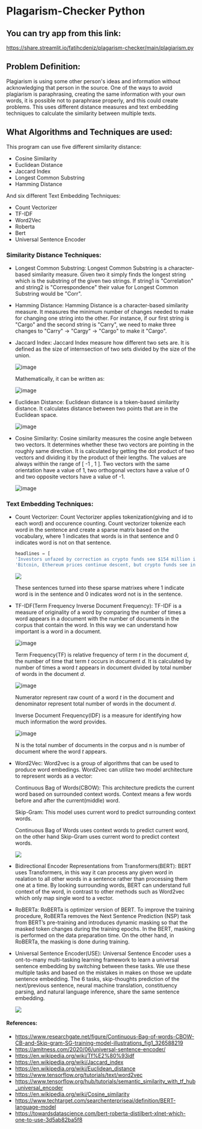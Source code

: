 
# Plagarism-Checker Python

## You can try app from this link:
  https://share.streamlit.io/fatihcdeniz/plagarism-checker/main/plagiarism.py

## Problem Definition:

Plagiarism is using some other person's ideas and information without acknowledging that person in the source. One of the ways to avoid plagiarism is paraphrasing, creating the same information with your own words, it is possible not to paraphrase properly, and this could create problems. This uses different distance measures and text embedding techniques to calculate the similarity between multiple texts.

## What Algorithms and Techniques are used:

This program can use five different similarity distance:
- Cosine Similarity
- Euclidean Distance
- Jaccard Index
- Longest Common Substring
- Hamming Distance 

And six different Text Embedding Techniques:
- Count Vectorizer
- TF-IDF
- Word2Vec
- Roberta
- Bert
- Universal Sentence Encoder

### Similarity Distance Techniques:

- Longest Common Substring: Longest Common Substring is a character-based similarity measure. Given two it simply finds the longest string which is the substring of the given two strings. If string1 is "Correlation" and string2 is "Correspondence" their value for Longest Common Substring would be "Corr".

- Hamming Distance: Hamming Distance is a character-based similarity measure. It measures the minimum number of changes needed to make for changing one string into the other. For instance, if our first string is "Cargo" and the second string is "Carry", we need to make three changes to "Carry" -> "Cargy" -> "Cargo" to make it "Cargo". 

- Jaccard Index: Jaccard Index measure how different two sets are. It is defined as the size of internsection of two sets divided by the size of the union.
  
  ![image](https://user-images.githubusercontent.com/96383593/163215808-828b2197-0c4b-453a-87a3-57c85bbe8d14.png)
  
  Mathematically, it can be written as:
  
  ![image](https://user-images.githubusercontent.com/96383593/163215735-397db1e5-d8a7-4de1-8e0e-f007bd231cae.png)
  
- Euclidean Distance: Euclidean distance is a token-based similarity distance. It calculates distance between two points that are in the Euclidean space.
  
  ![image](https://user-images.githubusercontent.com/96383593/163216652-537b3b87-fb37-4c2f-b6cc-e1b126a32f7d.png)

- Cosine Similarity: Cosine similarity measures the cosine angle between two vectors. It determines whether these two vectors are pointing in the roughly same direction. It is calculated by getting the dot product of two vectors and dividing it by the product of their lengths. The values are always within the range of [ -1 , 1 ]. Two vectors with the same orientation have a value of 1, two orthogonal vectors have a value of 0 and two opposite vectors have a value of -1.

  ![image](https://user-images.githubusercontent.com/96383593/163218631-9ac448a4-044a-45cc-93fa-d6cf90e8386f.png)

### Text Embedding Techniques:
- Count Vectorizer: Count Vectorizer applies tokenization(giving and id to each word) and occurence counting. Count vectorizer tokenize each word in the sentence and create a sparse matrix based on the vocabulary, where 1 indicates that words is in that sentence and 0 indicates word is not on that sentence.

  ```python
  headlines = [
  'Investors unfazed by correction as crypto funds see $154 million inflows',
  'Bitcoin, Ethereum prices continue descent, but crypto funds see inflows']
  ```
  ![](https://github.com/FatihcDeniz/Plagarism-Checker/blob/main/Screen%20Shot%202022-04-13%20at%2020.07.46.png)

  These sentences turned into these sparse matrixes where 1 indicate word is in the sentence and 0 indicates word not is in the sentence.

- TF-IDF(Term Frequency Inverse Document Frequency): TF-IDF is a measure of originality of a word by comparing the number of times a word appears in a document with the number of documents in the corpus that contain the word. In this way we can understand how important is a word in a document.

  ![image](https://user-images.githubusercontent.com/96383593/163244155-bd5c6c58-8d9f-4867-9d6f-ee67a70d3ac0.png)

  Term Frequency(TF) is relative frequency of term *t* in the document *d*, the number of time that term *t*       occurs in document *d*. It is calculated by number of times a word *t* appears in document divided by total       number of words in the document *d*.
  
  ![image](https://user-images.githubusercontent.com/96383593/163246035-d84ae806-c121-46d1-8008-d66c2e1dc48b.png)
  
  Numerator represent raw count of a word *t* in the document and denominator represent total number of words in   the document *d*.
  
  Inverse Document Frequency(IDF) is a measure for identifying how much information the word provides.  

  ![image](https://user-images.githubusercontent.com/96383593/163246265-d927605d-a2d9-4f13-a61b-62a125429b91.png)

  N is the total number of documents in the corpus and n is number of document where the word *t* appears.
  
- Word2Vec: Word2vec is a group of algorithms that can be used to produce word embedings. Word2vec can utilize two model architecture to represent words as a vector:
  
  Continuous Bag of Words(CBOW): This architecture predicts the current word based on surrounded context words.     Context means a few words before and after the current(middle) word.
  
  Skip-Gram: This model uses current word to predict surrounding context words.
  
  Continuous Bag of Words uses context words to predict current word, on the other hand Skip-Gram uses current     word to predict context words.
  
  ![](https://www.researchgate.net/profile/Daniel-Braun-6/publication/326588219/figure/fig1/AS:652185784295425@1532504616288/Continuous-Bag-of-words-CBOW-CB-and-Skip-gram-SG-training-model-illustrations.png)


- Bidirectional Encoder Representations from Transformers(BERT): BERT uses Transformers, in this way it can process any given word in realation to all other words in a sentence rather than processing them one at a time. By looking surrounding words, BERT can understand full context of the word, in contrast to other methods such as Word2vec which only map single word to a vector.


- RoBERTa: RoBERTa is optimizer version of BERT. To improve the training procedure, RoBERTa removes the Next Sentence Prediction (NSP) task from BERT’s pre-training and introduces dynamic masking so that the masked token changes during the training epochs. In the BERT, masking is performed on the data preparation time. On the other hand, in RoBERTa, the masking is done during training.


- Universal Sentence Encoder(USE): Universal Sentence Encoder uses a ont-to-many multi-tasking learning framework to learn a universal sentence embedding by switching between these tasks. We use these multiple tasks and based on the mistakes in makes on those we update sentence embedding. The 6 tasks, skip-thoughts prediction of the next/previous sentence, neural machine translation, constituency parsing, and natural language inference, share the same sentence embedding.

  ![](https://amitness.com/images/use-overall-pipeline.png)



#### References:
- https://www.researchgate.net/figure/Continuous-Bag-of-words-CBOW-CB-and-Skip-gram-SG-training-model-illustrations_fig1_326588219
- https://amitness.com/2020/06/universal-sentence-encoder/
- https://en.wikipedia.org/wiki/Tf%E2%80%93idf
- https://en.wikipedia.org/wiki/Jaccard_index
- https://en.wikipedia.org/wiki/Euclidean_distance
- https://www.tensorflow.org/tutorials/text/word2vec
- https://www.tensorflow.org/hub/tutorials/semantic_similarity_with_tf_hub_universal_encoder
- https://en.wikipedia.org/wiki/Cosine_similarity
- https://www.techtarget.com/searchenterpriseai/definition/BERT-language-model
- https://towardsdatascience.com/bert-roberta-distilbert-xlnet-which-one-to-use-3d5ab82ba5f8
